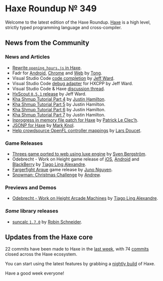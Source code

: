 [_template]: ../templates/roundup.html
[date]: / "2015-12-22 09:28:00"
[modified]: / "2015-12-22 15:30:00"
[published]: / "2015-12-22 15:30:00"
[“”]: a ""
# Haxe Roundup № 349

Welcome to the latest edition of the Haxe Roundup. [Haxe]
is a high level, strictly typed programming language and cross-compiler.
	
## News from the Community

### News and Articles

- [Rewrite `opening_hours.js` in Haxe][l2].
- Fadr for [Android][l3], [Chrome][l4] and [Web][l5] by [Tong][tw1].
- Visual Studio Code [code completion][l6] by [Jeff Ward][tw2].
- Visual Studio Code [debug adapter][l7] for HXCPP by Jeff Ward.
- Visual Studio Code & Haxe [discussion thread][l8].
- [HxScout `0.5.1` release][l13] by Jeff Ward.
- [Kha Shmup Tutorial Part 4][l9] by [Justin Hamilton][tw3].
- [Kha Shmup Tutorial Part 5][l10] by Justin Hamilton.
- [Kha Shmup Tutorial Part 6][l11] by Justin Hamilton.
- [Kha Shmup Tutorial Part 7][l12] by Justin Hamilton.
- [Inprogress in memory file patch for Haxe][l14] by [Patrick Le Clec'h][tw4].
- [JSONP for Haxe][l15] by [Mark Knol][tw5].
- [Help crowdsource OpenFL controller mappings][l16] by [Lars Doucet][tw6].


### Game Releases

- [Threes game ported to web using luxe engine][l17] by [Sven Bergström][tw7].
- Odebrecht - Work on Height game release of [iOS][l18], [Android][l19] and 
[BlackBerry][l20] by [Tiago Ling Alexandre][tw8].
- [Fargerfight Arque][l22] game release by [Juno Nguyen][tw9].
- [Snowman: Christmas Challenge][l23] by [Andrew][tw10].

### Previews and Demos

- [Odebrecht - Work on Height Arcade Machines][l21] by [Tiago Ling Alexandre][tw8].

### _Some_ library releases

- [suncalc `1.7.0`][l1] by [Robin Schneider][gh1].

## Updates from the Haxe core

22 commits have been made to Haxe in the [last week], with 
74 [commits] closed across the Haxe ecosystem.



You can start using the latest features by grabbing a [nightly build] of Haxe.

Have a good week everyone!

[Haxe]: http://haxe.org/?utm_source=haxe.io "Haxe.org"
[nightly build]: http://build.haxe.org "Nightly Haxe Build"
[last week]: https://github.com/issues?utf8=%E2%9C%93&q=closed%3A2015-12-14..2015-12-22+org%3Ahaxefoundation+is%3Aclosed+ "Haxe Compiler commits from the last week"
[commits]: https://github.com/issues?utf8=%E2%9C%93&q=org%3Ahaxefoundation+org%3Aopenfl+org%3Asnowkit+org%3AKTXSoftware+org%3Ahaxeflixel+org%3Ahaxepunk+org%3Anmehost+is%3Aclosed+closed%3A2015-12-14..2015-12-22+ "Commits closed across the Haxe ecosystem"
	
[tw10]: https://twitter.com/and_r3w "@and_r3w"
[tw9]: https://twitter.com/JunoNgx "@JunoNgx"
[tw8]: https://twitter.com/TiagoLing "@TiagoLing"
[tw7]: https://twitter.com/___discovery "@___discovery"
[tw6]: https://twitter.com/larsiusprime "@larsiusprime"
[tw5]: https://twitter.com/mknol "@mknol"
[tw4]: https://twitter.com/pleclech "@pleclech"
[tw3]: https://twitter.com/jamiltron "@jamiltron"
[tw2]: http://twitter.com/jeff__ward "@jeff__ward"
[tw1]: https://twitter.com/disktree "@disktree"
	
[gh1]: https://github.com/ypid "@ypid"

[l23]: http://www.kongregate.com/games/abyssgames/snowman-christmas-challenge "Snowman: Christmas Challenge on Kongregate"
[l22]: http://junongx.itch.io/fargerfight-arque "Fargerfight Arque on itch.io"
[l21]: https://twitter.com/TiagoLing/status/677474432223477760 "Odebrecht - Work on Height Arcade Machines"
[l20]: https://appworld.blackberry.com/webstore/content/59972427/?lang=en&countrycode=US "Odebrecht - Work on Height from the BlackBerry Store"
[l19]: https://play.google.com/store/apps/details?id=com.coffeelabs.altura "Odebrecht - Work on Height available from the Play Store"
[l18]: https://itunes.apple.com/pw/app/odebrecht-work-on-height/id1036816808?mt=8 "Odebrecht - Work on Height available from the App Store"
[l17]: http://play.threesgame.com/ "Play Threes inbrowser"
[l16]: https://docs.google.com/forms/d/1kbWuyc6cjUCPubhtYu24sR_6NbMkcuxZTQEjtmh9qkM/viewform "OpenFL Game Controller Survey"
[l15]: https://github.com/markknol/hx-jsonp "JSONP for Haxe on GitHub"
[l14]: https://github.com/pleclech/hacking-haxe/commits/memory-file "In memory file patch for Haxe"
[l13]: http://hxscout.com/download.html "HxScout 0.5.1 release"
[l12]: http://jamiltron.com/2015/12/KhaShmup-Tutorial-Part-7/ "Kha Shmup Tutorial Part 7"
[l11]: http://jamiltron.com/2015/12/KhaShmup-Tutorial-Part-6/ "Kha Shmup Tutorial Part 6"
[l10]: http://jamiltron.com/2015/12/KhaShmup-Tutorial-Part-5/ "Kha Shmup Tutorial Part 5"
[l9]: http://jamiltron.com/2015/12/KhaShmup-Tutorial-Part-4/ "Kha Shmup Tutorial Part 4"
[l8]: https://groups.google.com/forum/?hl=en#!topic/haxelang/_BdJSpBUF2Q "Visual Studio Code + Haxe = Swell editor / debugger"
[l7]: https://github.com/jcward/vscode-hxcpp-debug "Visual Studio Code debug adapter for HXCPP on GitHub"
[l6]: https://github.com/jcward/vscode-haxe "Haxe language extension for Visual Studio Code on GitHub"
[l5]: http://tong.github.io/fadr/ "Fadr for the Web"
[l4]: https://chrome.google.com/webstore/detail/fadr/lionpbnnnifoojemhjailcbcnbdcibfe "Fadr for Chrome"
[l3]: https://play.google.com/store/apps/details?id=disktree.net.fadr "Fadr for Android on the Play Store"
[l2]: https://github.com/opening-hours/opening_hours.js/issues/136 "Rewrite opening_hours.js in Haxe on GitHub"
[l1]: https://github.com/ypid/suncalc "suncalc on GitHub"